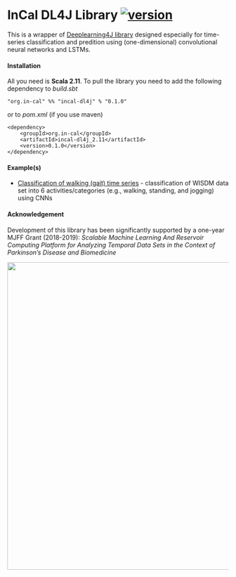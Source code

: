# InCal DL4J Library [![version](https://img.shields.io/badge/version-0.1.0-green.svg)](https://ada.parkinson.lu)

This is a wrapper of [Deeplearning4J library](https://deeplearning4j.org) designed especially for time-series classification and predition using (one-dimensional) convolutional neural networks and LSTMs.

#### Installation

All you need is **Scala 2.11**. To pull the library you need to add the following dependency to *build.sbt*

```
"org.in-cal" %% "incal-dl4j" % "0.1.0"
```

or to *pom.xml* (if you use maven)

```
<dependency>
    <groupId>org.in-cal</groupId>
    <artifactId>incal-dl4j_2.11</artifactId>
    <version>0.1.0</version>
</dependency>
```

#### Example(s)

* [Classification of walking (gait) time series](src/main/scala/examples/WalkingActivityClassificationWithCNN.scala) - classification of WISDM data set into 6 activities/categories (e.g., walking, standing, and jogging) using CNNs

#### Acknowledgement

Development of this library has been significantly supported by a one-year MJFF Grant (2018-2019):
*Scalable Machine Learning And Reservoir Computing Platform for Analyzing Temporal Data Sets in the Context of Parkinson’s Disease and Biomedicine*

<a href="https://www.michaeljfox.org"><img src="https://in-cal.org/mjff_logo.png" width="700"></a>